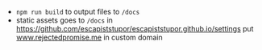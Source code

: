- `npm run build` to output files to `/docs`
- static assets goes to `/docs`
  in https://github.com/escapiststupor/escapiststupor.github.io/settings
  put www.rejectedpromise.me in custom domain
